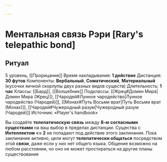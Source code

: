 ```yaml
---

---
```

# Ментальная связь Рэри [Rary's telepathic bond]
## Ритуал
5 уровень, [[Прорицание]]
Время накладывания: **1 действие**
Дистанция: **30 футов**
Компоненты: **Вербальный**, **Соматический**, **Материальный** (кусочки яичной скорлупы двух разных видов существ)
Длительность: **1 час**
Классы: [[Бард]], [[Волшебник]]
Подклассы: [[Жрец#Домен Мира|Домен Мира (Жрец)]], [[Чародей#Лунное чародейство|Лунное чародейство (Чародей)]], [[Монах#Путь Восьми врат|Путь Восьми врат (Монах)]], [[Чародей#Чужеродный разум|Чужеродный разум (Чародей)]]
Источник: «Player's handbook»

Вы создаёте **телепатическую связь** между **8-ю согласными существами** на ваш выбор в пределах дистанции. Существа с **Интеллектом <= 2** не попадают под действие этого заклинания. Пока заклинание активно, цели могут **телепатически общаться** посредством этой **связи**, даже если у них нет общего языка. Общение возможно на любом расстоянии, но оно не может простираться на другие планы существования